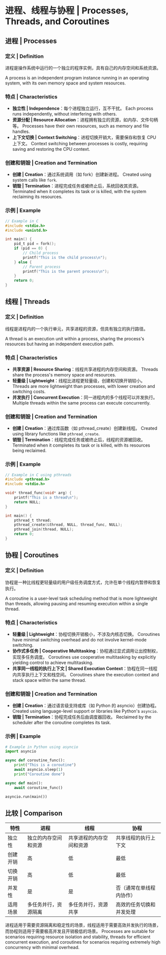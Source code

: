 # 进程、线程与协程 | Processes, Threads, and Coroutines

## 进程 | Processes

### 定义 | Definition

进程是操作系统中运行的一个独立的程序实例，具有自己的内存空间和系统资源。

A process is an independent program instance running in an operating system, with its own memory space and system resources.

### 特点 | Characteristics

- **独立性 | Independence**：每个进程独立运行，互不干扰。
  Each process runs independently, without interfering with others.
- **资源分配 | Resource Allocation**：进程拥有独立的资源，如内存、文件句柄等。
  Processes have their own resources, such as memory and file handles.
- **上下文切换 | Context Switching**：进程切换开销大，需要保存和恢复 CPU 上下文。
  Context switching between processes is costly, requiring saving and restoring the CPU context.

### 创建和销毁 | Creation and Termination

- **创建 | Creation**：通过系统调用（如 fork）创建新进程。
  Created using system calls like `fork`.
- **销毁 | Termination**：进程完成任务或被终止后，系统回收其资源。
  Terminated when it completes its task or is killed, with the system reclaiming its resources.

### 示例 | Example

```c
// Example in C
#include <stdio.h>
#include <unistd.h>

int main() {
    pid_t pid = fork();
    if (pid == 0) {
        // Child process
        printf("This is the child process\n");
    } else {
        // Parent process
        printf("This is the parent process\n");
    }
    return 0;
}
```

## 线程 | Threads

### 定义 | Definition

线程是进程内的一个执行单元，共享进程的资源，但具有独立的执行路径。

A thread is an execution unit within a process, sharing the process's resources but having an independent execution path.

### 特点 | Characteristics

- **共享资源 | Resource Sharing**：线程共享进程的内存空间和资源。
  Threads share the process's memory space and resources.
- **轻量级 | Lightweight**：线程比进程更轻量级，创建和切换开销较小。
  Threads are more lightweight than processes, with lower creation and switching costs.
- **并发执行 | Concurrent Execution**：同一进程内的多个线程可以并发执行。
  Multiple threads within the same process can execute concurrently.

### 创建和销毁 | Creation and Termination

- **创建 | Creation**：通过库函数（如 pthread_create）创建新线程。
  Created using library functions like `pthread_create`.
- **销毁 | Termination**：线程完成任务或被终止后，线程的资源被回收。
  Terminated when it completes its task or is killed, with its resources being reclaimed.

### 示例 | Example

```c
// Example in C using pthreads
#include <pthread.h>
#include <stdio.h>

void* thread_func(void* arg) {
    printf("This is a thread\n");
    return NULL;
}

int main() {
    pthread_t thread;
    pthread_create(&thread, NULL, thread_func, NULL);
    pthread_join(thread, NULL);
    return 0;
}
```

## 协程 | Coroutines

### 定义 | Definition

协程是一种比线程更轻量级的用户级任务调度方式，允许在单个线程内暂停和恢复执行。

A coroutine is a user-level task scheduling method that is more lightweight than threads, allowing pausing and resuming execution within a single thread.

### 特点 | Characteristics

- **轻量级 | Lightweight**：协程切换开销极小，不涉及内核态切换。
  Coroutines have minimal switching overhead and do not involve kernel-mode switching.
- **协作式多任务 | Cooperative Multitasking**：协程通过显式调用让出控制权，实现多任务调度。
  Coroutines use cooperative multitasking by explicitly yielding control to achieve multitasking.
- **共享同一线程的执行上下文 | Shared Execution Context**：协程在同一线程内共享执行上下文和栈空间。
  Coroutines share the execution context and stack space within the same thread.

### 创建和销毁 | Creation and Termination

- **创建 | Creation**：通过语言级支持或库（如 Python 的 asyncio）创建协程。
  Created using language-level support or libraries like Python's `asyncio`.
- **销毁 | Termination**：协程完成任务后由调度器回收。
  Reclaimed by the scheduler after the coroutine completes its task.

### 示例 | Example

```python
# Example in Python using asyncio
import asyncio

async def coroutine_func():
    print("This is a coroutine")
    await asyncio.sleep(1)
    print("Coroutine done")

async def main():
    await coroutine_func()

asyncio.run(main())
```

## 比较 | Comparison

| 特性 | 进程 | 线程 | 协程 |
| ---- | ---- | ---- | ---- |
| 独立性 | 独立的内存空间和资源 | 共享进程的内存空间和资源 | 共享线程的执行上下文 |
| 创建开销 | 高 | 低 | 最低 |
| 切换开销 | 高 | 低 | 最低 |
| 并发性 | 是 | 是 | 否（通常在单线程内协作） |
| 适用场景 | 多任务并行，资源隔离 | 多任务并行，资源共享 | 高效的任务切换和并发处理 |

进程适用于需要资源隔离和稳定性的场景，线程适用于需要高效并发执行的场景，而协程则适用于需要极高并发且开销极低的场景。 Processes are suitable for scenarios requiring resource isolation and stability, threads for efficient concurrent execution, and coroutines for scenarios requiring extremely high concurrency with minimal overhead.

